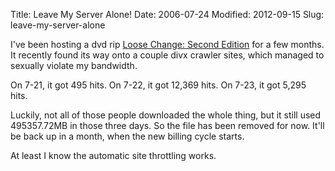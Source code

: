 Title: Leave My Server Alone!
Date: 2006-07-24
Modified: 2012-09-15
Slug: leave-my-server-alone

I've been hosting a dvd rip <a href="http://www.loosechange911.com/" >Loose Change: Second Edition</a> for a few months. It recently found its way onto a couple divx crawler sites, which managed to sexually violate my bandwidth.

On 7-21, it got 495 hits.
On 7-22, it got 12,369 hits.
On 7-23, it got 5,295 hits.

Luckily, not all of those people downloaded the whole thing, but it still used 495357.72MB in those three days. So the file has been removed for now. It'll be back up in a month, when the new billing cycle starts.

At least I know the automatic site throttling works.
